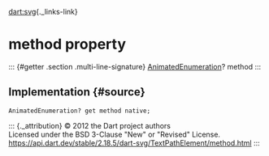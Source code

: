 [dart:svg](../../dart-svg/dart-svg-library){._links-link}

method property
===============

::: {#getter .section .multi-line-signature}
[AnimatedEnumeration](../animatedenumeration-class)? method
:::

Implementation {#source}
--------------

``` {.language-dart data-language="dart"}
AnimatedEnumeration? get method native;
```

::: {._attribution}
© 2012 the Dart project authors\
Licensed under the BSD 3-Clause \"New\" or \"Revised\" License.\
<https://api.dart.dev/stable/2.18.5/dart-svg/TextPathElement/method.html>
:::
